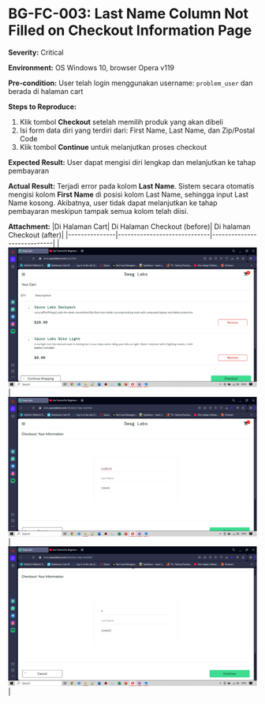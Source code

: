 # BG-FC-003: Last Name Column Not Filled on Checkout Information Page

**Severity:** Critical

**Environment:** OS Windows 10, browser Opera v119

**Pre-condition:** User telah login menggunakan username: `problem_user` dan berada di halaman cart

**Steps to Reproduce:**
1. Klik tombol **Checkout** setelah memilih produk yang akan dibeli
2. Isi form data diri yang terdiri dari: First Name, Last Name, dan Zip/Postal Code
3. Klik tombol **Continue** untuk melanjutkan proses checkout

**Expected Result:** User dapat mengisi  diri lengkap dan melanjutkan ke tahap pembayaran

**Actual Result:** Terjadi error pada kolom **Last Name**. Sistem secara otomatis mengisi kolom **First Name** di posisi kolom Last Name, sehingga input Last Name kosong. Akibatnya, user tidak dapat melanjutkan ke tahap pembayaran meskipun tampak semua kolom telah diisi.

**Attachment:**
|Di Halaman Cart| Di Halaman Checkout (before)| Di halaman Checkout (after)|
|---------------|-----------------------------|----------------------------|
|![cart](../../documentations/BG-FC-003-cart.png)|![checkout](../../documentations/BG-FC-003-before.png)|![cart](../../documentations/BG-FC-003-after.png)|
